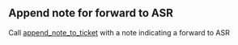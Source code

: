 ## Append note for forward to ASR

Call [append_note_to_ticket](append_note_to_ticket.md) with a note indicating a forward to ASR